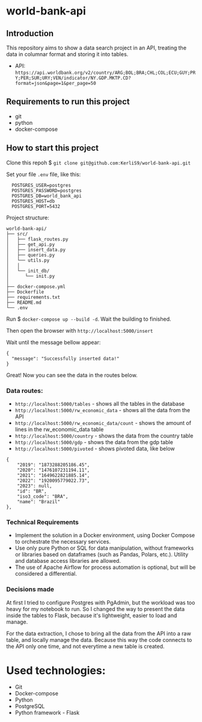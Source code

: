# world-bank-api

## Introduction

This repository aims to show a data search project in an API, treating the data in columnar format and storing it into tables.

* API: `https://api.worldbank.org/v2/country/ARG;BOL;BRA;CHL;COL;ECU;GUY;PRY;PER;SUR;URY;VEN/indicator/NY.GDP.MKTP.CD?format=json&page=1&per_page=50`

## Requirements to run this project
- git
- python
- docker-compose

## How to start this project

Clone this repoh $ `git clone git@github.com:KerliS9/world-bank-api.git`

Set your file `.env` file, like this:
```
  POSTGRES_USER=postgres
  POSTGRES_PASSWORD=postgres
  POSTGRES_DB=world_bank_api
  POSTGRES_HOST=db
  POSTGRES_PORT=5432
```
Project structure:

```
world-bank-api/
├── src/
│   ├── flask_routes.py
│   ├── get_api.py
│   ├── insert_data.py
│   ├── queries.py
│   └── utils.py
│   │
│   └── init_db/
│      └── init.py
│
├── docker-compose.yml
├── Dockerfile
├── requirements.txt
├── README.md
└── .env

```
Run $ `docker-compose up --build -d`. Wait the building to finished.

Then open the browser with `http://localhost:5000/insert`

Wait until the message bellow appear:

```
{
  "message": "Successfully inserted data!"
}
```
Great! Now you can see the data in the routes below.

### Data routes:

- `http://localhost:5000/tables` - shows all the tables in the database
- `http://localhost:5000/rw_economic_data` - shows all the data from the API
- `http://localhost:5000/rw_economic_data/count` - shows the amount of lines in the rw_economic_data table
- `http://localhost:5000/country` - shows the data from the country table
- `http://localhost:5000/gdp` - shows the data from the gdp table
- `http://localhost:5000/pivoted` - shows pivoted data, like below

```
{
    "2019": "1873288205186.45",
    "2020": "1476107231194.11",
    "2021": "1649622821885.14",
    "2022": "1920095779022.73",
    "2023": null,
    "id": "BR",
    "iso3_code": "BRA",
    "name": "Brazil"
},
```

### Technical Requirements

* Implement the solution in a Docker environment, using Docker Compose to orchestrate the necessary services.
* Use only pure Python or SQL for data manipulation, without frameworks or libraries based on dataframes (such as Pandas, Polars, etc.). Utility and database access libraries are allowed.
* The use of Apache Airflow for process automation is optional, but will be considered a differential.


### Decisions made

At first I tried to configure Postgres with PgAdmin, but the workload was too heavy for my notebook to run. So I changed the way to present the data inside the tables to Flask, because it's lightweight, easier to load and manage.

For the data extraction, I chose to bring all the data from the API into a raw table, and locally manage the data. Because this way the code connects to the API only one time, and not everytime a new table is created.

# Used technologies:

- Git
- Docker-compose
- Python
- PostgreSQL
- Python framework - Flask
